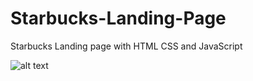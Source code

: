 # Starbucks-Landing-Page
 Starbucks Landing page with HTML CSS and JavaScript

![alt text](https://ibb.co/tH9Bjv3)
